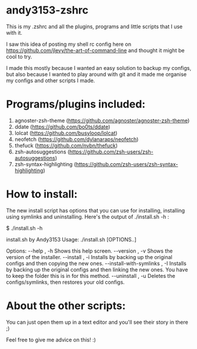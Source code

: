 # andy3153-zshrc

This is my .zshrc and all the plugins, programs and little scripts that I use with it. 

I saw this idea of posting my shell rc config here on https://github.com/jlevy/the-art-of-command-line and thought it might be cool to try.

I made this mostly because I wanted an easy solution to backup my configs, but also because I wanted to play around with git and it made me organise my configs and other scripts I made.

# Programs/plugins included:
  1. agnoster-zsh-theme (https://github.com/agnoster/agnoster-zsh-theme)
  2. ddate (https://github.com/bo0ts/ddate)
  3. lolcat (https://github.com/busyloop/lolcat)
  4. neofetch (https://github.com/dylanaraps/neofetch)
  5. thefuck (https://github.com/nvbn/thefuck)
  6. zsh-autosuggestions (https://github.com/zsh-users/zsh-autosuggestions)
  7. zsh-syntax-highlighting (https://github.com/zsh-users/zsh-syntax-highlighting)


# How to install:
  The new install script has options that you can use for installing, installing using symlinks and uninstalling. Here's the output of ./install.sh -h :
  
  $ ./install.sh -h
  
   install.sh by Andy3153
   Usage: ./install.sh [OPTIONS..]

   Options:
    --help                  , -h   Shows this help screen.
    --version               , -v   Shows the version of the installer.
    --install               , -i   Installs by backing up the original
                                   configs and then copying the new ones.
    --install-with-symlinks , -I   Installs by backing up the original
                                   configs and then linking the new ones.
                                   You have to keep the folder this is in
                                   for this method.
    --uninstall             , -u   Deletes the configs/symlinks, then
                                   restores your old configs.
                                   
# About the other scripts:
You can just open them up in a text editor and you'll see their story in there ;)

Feel free to give me advice on this! :)
